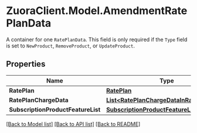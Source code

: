 # ZuoraClient.Model.AmendmentRatePlanData
A container for one `RatePlanData`. This field is only required if the `Type` field is set to `NewProduct`, `RemoveProduct`, or `UpdateProduct`. 

## Properties

Name | Type | Description | Notes
------------ | ------------- | ------------- | -------------
**RatePlan** | [**RatePlan**](RatePlan.md) |  | 
**RatePlanChargeData** | [**List&lt;RatePlanChargeDataInRatePlanData&gt;**](RatePlanChargeDataInRatePlanData.md) |  | [optional] 
**SubscriptionProductFeatureList** | [**SubscriptionProductFeatureList**](SubscriptionProductFeatureList.md) |  | [optional] 

[[Back to Model list]](../README.md#documentation-for-models) [[Back to API list]](../README.md#documentation-for-api-endpoints) [[Back to README]](../README.md)

